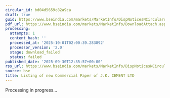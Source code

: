 ```yaml
---
circular_id: bd04d5659c82a9ca
draft: true
guid: https://www.bseindia.com/markets/MarketInfo/DispNoticesNCirculars.aspx?Noticeid={9E56AB79-34B3-4F9C-942A-6931AE0E75EC}&noticeno=20250930-51&dt=09/30/2025&icount=51&totcount=114&flag=0
pdf_url: https://www.bseindia.com/markets/MarketInfo/DownloadAttach.aspx?id=20250930-51&attachedId=
processing:
  attempts: 1
  content_hash: ''
  processed_at: '2025-10-01T02:00:39.283892'
  processor_version: '2.0'
  stage: download_failed
  status: failed
published_date: '2025-09-30T12:35:57+00:00'
rss_url: https://www.bseindia.com/markets/MarketInfo/DispNoticesNCirculars.aspx?Noticeid={9E56AB79-34B3-4F9C-942A-6931AE0E75EC}&noticeno=20250930-51&dt=09/30/2025&icount=51&totcount=114&flag=0
source: bse
title: Listing of new Commercial Paper of J.K. CEMENT LTD
---
```


Processing in progress...